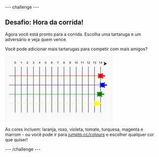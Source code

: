 \--- challenge \---

## Desafio: Hora da corrida!

Agora você está pronto para a corrida. Escolha uma tartaruga e um adversário e veja quem vence.

Você pode adicionar mais tartarugas para competir com mais amigos?

![screenshot](images/race-more.png)

As cores incluem: laranja, roxo, violeta, tomate, turquesa, magenta e marrom - ou você pode ir para [jumpto.cc/colours](http://jumpto.cc/colours) e escolher qualquer cor que quiser!

\--- /challenge \---
